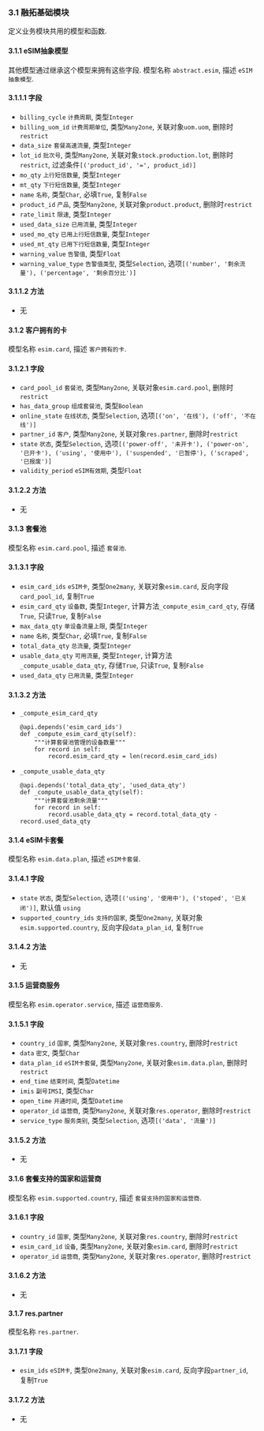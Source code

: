 ### 3.1 融拓基础模块
定义业务模块共用的模型和函数.

#### 3.1.1 eSIM抽象模型
其他模型通过继承这个模型来拥有这些字段. 模型名称 `abstract.esim`, 描述 `eSIM抽象模型`.

#### 3.1.1.1 字段

* `billing_cycle` `计费周期`, 类型`Integer`
* `billing_uom_id` `计费周期单位`, 类型`Many2one`, 关联对象`uom.uom`, 删除时`restrict`
* `data_size` `套餐高速流量`, 类型`Integer`
* `lot_id` `批次号`, 类型`Many2one`, 关联对象`stock.production.lot`, 删除时`restrict`, 过滤条件`[('product_id', '=', product_id)]`
* `mo_qty` `上行短信数量`, 类型`Integer`
* `mt_qty` `下行短信数量`, 类型`Integer`
* `name` `名称`, 类型`Char`, 必填`True`, 复制`False`
* `product_id` `产品`, 类型`Many2one`, 关联对象`product.product`, 删除时`restrict`
* `rate_limit` `限速`, 类型`Integer`
* `used_data_size` `已用流量`, 类型`Integer`
* `used_mo_qty` `已用上行短信数量`, 类型`Integer`
* `used_mt_qty` `已用下行短信数量`, 类型`Integer`
* `warning_value` `告警值`, 类型`Float`
* `warning_value_type` `告警值类型`, 类型`Selection`, 选项`[('number', '剩余流量'), ('percentage', '剩余百分比')]`

#### 3.1.1.2 方法
* 无

#### 3.1.2 客户拥有的卡
模型名称 `esim.card`, 描述 `客户拥有的卡`.

#### 3.1.2.1 字段

* `card_pool_id` `套餐池`, 类型`Many2one`, 关联对象`esim.card.pool`, 删除时`restrict`
* `has_data_group` `组成套餐池`, 类型`Boolean`
* `online_state` `在线状态`, 类型`Selection`, 选项`[('on', '在线'), ('off', '不在线')]`
* `partner_id` `客户`, 类型`Many2one`, 关联对象`res.partner`, 删除时`restrict`
* `state` `状态`, 类型`Selection`, 选项`[('power-off', '未开卡'), ('power-on', '已开卡'), ('using', '使用中'), ('suspended', '已暂停'), ('scraped', '已报废')]`
* `validity_period` `eSIM有效期`, 类型`Float`

#### 3.1.2.2 方法
* 无

#### 3.1.3 套餐池
模型名称 `esim.card.pool`, 描述 `套餐池`.

#### 3.1.3.1 字段

* `esim_card_ids` `eSIM卡`, 类型`One2many`, 关联对象`esim.card`, 反向字段`card_pool_id`, 复制`True`
* `esim_card_qty` `设备数`, 类型`Integer`, 计算方法`_compute_esim_card_qty`, 存储`True`, 只读`True`, 复制`False`
* `max_data_qty` `单设备流量上限`, 类型`Integer`
* `name` `名称`, 类型`Char`, 必填`True`, 复制`False`
* `total_data_qty` `总流量`, 类型`Integer`
* `usable_data_qty` `可用流量`, 类型`Integer`, 计算方法`_compute_usable_data_qty`, 存储`True`, 只读`True`, 复制`False`
* `used_data_qty` `已用流量`, 类型`Integer`

#### 3.1.3.2 方法
* `_compute_esim_card_qty` 
    ```
    @api.depends('esim_card_ids')
    def _compute_esim_card_qty(self):
        """计算套餐池管理的设备数量"""
        for record in self:
            record.esim_card_qty = len(record.esim_card_ids)
    ```
* `_compute_usable_data_qty` 
    ```
    @api.depends('total_data_qty', 'used_data_qty')
    def _compute_usable_data_qty(self):
        """计算套餐池剩余流量"""
        for record in self:
            record.usable_data_qty = record.total_data_qty - record.used_data_qty
    ```

#### 3.1.4 eSIM卡套餐
模型名称 `esim.data.plan`, 描述 `eSIM卡套餐`.

#### 3.1.4.1 字段

* `state` `状态`, 类型`Selection`, 选项`[('using', '使用中'), ('stoped', '已关闭')]`, 默认值 `using`
* `supported_country_ids` `支持的国家`, 类型`One2many`, 关联对象`esim.supported.country`, 反向字段`data_plan_id`, 复制`True`

#### 3.1.4.2 方法
* 无

#### 3.1.5 运营商服务
模型名称 `esim.operator.service`, 描述 `运营商服务`.

#### 3.1.5.1 字段

* `country_id` `国家`, 类型`Many2one`, 关联对象`res.country`, 删除时`restrict`
* `data` `密文`, 类型`Char`
* `data_plan_id` `eSIM卡套餐`, 类型`Many2one`, 关联对象`esim.data.plan`, 删除时`restrict`
* `end_time` `结束时间`, 类型`Datetime`
* `imis` `副号IMSI`, 类型`Char`
* `open_time` `开通时间`, 类型`Datetime`
* `operator_id` `运营商`, 类型`Many2one`, 关联对象`res.operator`, 删除时`restrict`
* `service_type` `服务类别`, 类型`Selection`, 选项`[('data', '流量')]`

#### 3.1.5.2 方法
* 无

#### 3.1.6 套餐支持的国家和运营商
模型名称 `esim.supported.country`, 描述 `套餐支持的国家和运营商`.

#### 3.1.6.1 字段

* `country_id` `国家`, 类型`Many2one`, 关联对象`res.country`, 删除时`restrict`
* `esim_card_id` `设备`, 类型`Many2one`, 关联对象`esim.card`, 删除时`restrict`
* `operator_id` `运营商`, 类型`Many2one`, 关联对象`res.operator`, 删除时`restrict`

#### 3.1.6.2 方法
* 无

#### 3.1.7 res.partner
模型名称 `res.partner`.

#### 3.1.7.1 字段

* `esim_ids` `eSIM卡`, 类型`One2many`, 关联对象`esim.card`, 反向字段`partner_id`, 复制`True`

#### 3.1.7.2 方法
* 无

